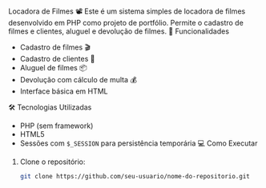 Locadora de Filmes 📽️
Este é um sistema simples de locadora de filmes desenvolvido em PHP como projeto de portfólio. Permite o cadastro de filmes e clientes, aluguel e devolução de filmes.
🚀 Funcionalidades
- Cadastro de filmes 🎬
- Cadastro de clientes 👤
- Aluguel de filmes 📦
- Devolução com cálculo de multa 💰
- Interface básica em HTML

🛠️ Tecnologias Utilizadas
- PHP (sem framework)
- HTML5
- Sessões com `$_SESSION` para persistência temporária
  💻 Como Executar
1. Clone o repositório:
   ```bash
   git clone https://github.com/seu-usuario/nome-do-repositorio.git
